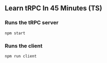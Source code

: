 ## Learn tRPC In 45 Minutes (TS)

### Runs the tRPC server

```
npm start
```

### Runs the client

```
npm run client
```
